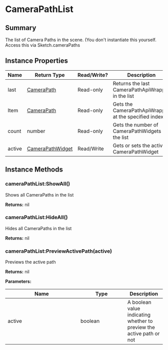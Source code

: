 
# CameraPathList

## Summary
The list of Camera Paths in the scene. (You don't instantiate this yourself. Access this via Sketch.cameraPaths 


## Instance Properties

<table>
<thead><tr><th width="225">Name</th><th width="160">Return Type</th><th width="80">Read/Write?</th><th>Description</th></tr></thead>
<tbody>
<tr><td>last</td><td><a href="camerapath.md">CameraPath</a></td><td>Read-only</td><td>Returns the last CameraPathApiWrapper in the list</td></tr>
<tr><td>Item</td><td><a href="camerapath.md">CameraPath</a></td><td>Read-only</td><td>Gets the CameraPathApiWrapper at the specified index</td></tr>
<tr><td>count</td><td>number</td><td>Read-only</td><td>Gets the number of CameraPathWidgets in the list</td></tr>
<tr><td>active</td><td><a href="camerapathwidget.md">CameraPathWidget</a></td><td>Read/Write</td><td>Gets or sets the active CameraPathWidget</td></tr>
</tbody></table>




## Instance Methods

        
### cameraPathList:ShowAll()

Shows all CameraPaths in the list

**Returns:** nil






### cameraPathList:HideAll()

Hides all CameraPaths in the list

**Returns:** nil






### cameraPathList:PreviewActivePath(active)

Previews the active path

**Returns:** nil


**Parameters:**

<table data-full-width="false">
<thead><tr><th width="217">Name</th><th width="134">Type</th><th>Description</th></tr></thead>
<tbody><tr><td>active</td><td>boolean</td><td>A boolean value indicating whether to preview the active path or not</td></tr></tbody></table>





    
